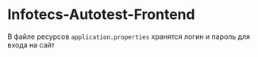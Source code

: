 # Infotecs-Autotest-Frontend

В файле ресурсов `application.properties` хранятся логин и пароль для входа на сайт

